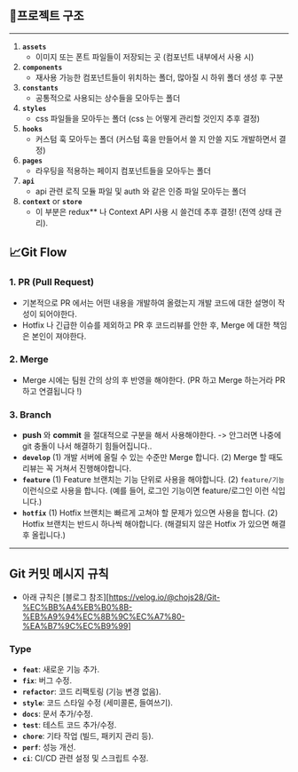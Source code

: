 ## 📁프로젝트 구조

---

1. **`assets`**
    - 이미지 또는 폰트 파일들이 저장되는 곳 (컴포넌트 내부에서 사용 시)
2. **`components`**
    - 재사용 가능한 컴포넌트들이 위치하는 폴더, 많아질 시 하위 폴더 생성 후 구분
3. **`constants`**
    - 공통적으로 사용되는 상수들을 모아두는 폴더
4. **`styles`**
    - css 파일들을 모아두는 폴더 (css 는 어떻게 관리할 것인지 추후 결정)
5. **`hooks`**
    - 커스텀 훅 모아두는 폴더 (커스텀 훅을 만들어서 쓸 지 안쓸 지도 개발하면서 결정)
6. **`pages`**
    - 라우팅을 적용하는 페이지 컴포넌트들을 모아두는 폴더
7. **`api`**
    - api 관련 로직 모듈 파일 및 auth 와 같은 인증 파일 모아두는 폴더
8. **`context`** or **`store`**
    - 이 부분은 redux** 나 Context API 사용 시 쓸건데 추후 결정! (전역 상태 관리).


## 📈Git Flow

### 1. PR (Pull Request)
- 기본적으로 PR 에서는 어떤 내용을 개발하여 올렸는지 개발 코드에 대한 설명이 작성이 되어야한다.
- Hotfix 나 긴급한 이슈를 제외하고 PR 후 코드리뷰를 안한 후, Merge 에 대한 책임은 본인이 져야한다.
### 2. Merge
- Merge 시에는 팀원 간의 상의 후 반영을 해야한다. (PR 하고 Merge 하는거라 PR 하고 연결됩니다 !)
### 3. Branch
- **push** 와 **commit** 을 절대적으로 구분을 해서 사용해야한다.
  -> 안그러면 나중에 git 충돌이 나서 해결하기 힘들어집니다..
- **`develop`**
  (1) 개발 서버에 올릴 수 있는 수준만 Merge 합니다.
  (2) Merge 할 때도 리뷰는 꼭 거쳐서 진행해야합니다.
- **`feature`**
  (1) Feature 브랜치는 기능 단위로 사용을 해야합니다.
  (2) `feature/기능` 이런식으로 사용을 합니다. (예를 들어, 로그인 기능이면 feature/로그인 이런 식입니다.)
- **`hotfix`**
  (1) Hotfix 브랜치는 빠르게 고쳐야 할 문제가 있으면 사용을 합니다.
  (2) Hotfix 브랜치는 반드시 하나씩 해야합니다. (해결되지 않은 Hotfix 가 있으면 해결 후 올립니다.)

---

## Git 커밋 메시지 규칙

- 아래 규칙은 [블로그 참조][https://velog.io/@chojs28/Git-%EC%BB%A4%EB%B0%8B-%EB%A9%94%EC%8B%9C%EC%A7%80-%EA%B7%9C%EC%B9%99]

### Type
- **`feat`**: 새로운 기능 추가.
- **`fix`**: 버그 수정.
- **`refactor`**: 코드 리팩토링 (기능 변경 없음).
- **`style`**: 코드 스타일 수정 (세미콜론, 들여쓰기).
- **`docs`**: 문서 추가/수정.
- **`test`**: 테스트 코드 추가/수정.
- **`chore`**: 기타 작업 (빌드, 패키지 관리 등).
- **`perf`**: 성능 개선.
- **`ci`**: CI/CD 관련 설정 및 스크립트 수정.

